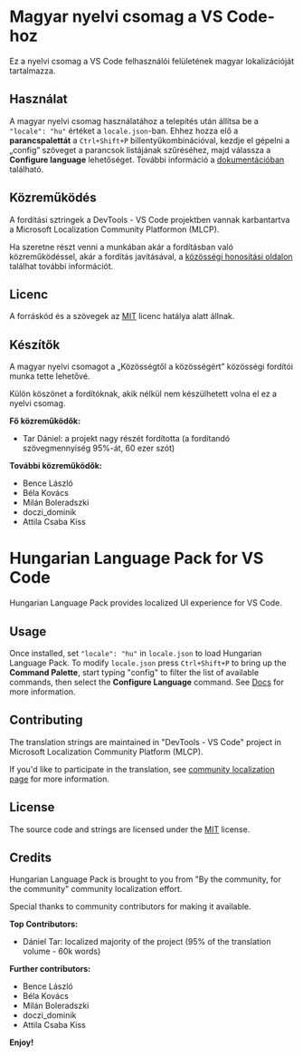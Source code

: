 #  Magyar nyelvi csomag a VS Code-hoz

Ez a nyelvi csomag a VS Code felhasználói felületének magyar lokalizációját tartalmazza.

## Használat
A magyar nyelvi csomag használatához a telepítés után állítsa be a `"locale": "hu"` értéket a `locale.json`-ban. Ehhez hozza elő a **parancspalettát** a `Ctrl+Shift+P` billentyűkombinációval, kezdje el gépelni a „config” szöveget a parancsok listájának szűréséhez, majd válassza a **Configure language** lehetőséget. További információ a [dokumentációban](https://go.microsoft.com/fwlink/?LinkId=761051) található.

## Közreműködés

A fordítási sztringek a DevTools - VS Code projektben vannak karbantartva a Microsoft Localization Community Platformon (MLCP). 

Ha szeretne részt venni a munkában akár a fordításban való közreműködéssel, akár a fordítás javításával, a [közösségi honosítási oldalon](https://aka.ms/vscodeloc) találhat további információt.

## Licenc
A forráskód és a szövegek az [MIT](https://github.com/Microsoft/vscode-loc/blob/master/LICENSE.md) licenc hatálya alatt állnak.

## Készítők
A magyar nyelvi csomagot a „Közösségtől a közösségért” közösségi fordítói munka tette lehetővé.

Külön köszönet a fordítóknak, akik nélkül nem készülhetett volna el ez a nyelvi csomag.

**Fő közreműködők:**

* Tar Dániel: a projekt nagy részét fordította (a fordítandó szövegmennyiség 95%-át, 60 ezer szót)

**További közreműködők:**

* Bence László
* Béla Kovács
* Milán Boleradszki
* doczi_dominik
* Attila Csaba Kiss

#  Hungarian Language Pack for VS Code

Hungarian Language Pack provides localized UI experience for VS Code.

## Usage
Once installed, set `"locale": "hu"` in `locale.json` to load Hungarian Language Pack. To modify `locale.json` press `Ctrl+Shift+P` to bring up the **Command Palette**, start typing "config" to filter the list of available commands, then select the **Configure Language** command. See [Docs](https://go.microsoft.com/fwlink/?LinkId=761051) for more information.

## Contributing
The translation strings are maintained in "DevTools - VS Code" project in Microsoft Localization Community Platform (MLCP).

If you'd like to participate in the translation, see [community localization page](https://aka.ms/vscodeloc) for more information.


## License
The source code and strings are licensed under the [MIT](https://github.com/Microsoft/vscode-loc/blob/master/LICENSE.md) license.

## Credits
Hungarian Language Pack is brought to you from  "By the community, for the community" community localization effort.

Special thanks to community contributors for making it available.

**Top Contributors:**

* Dániel Tar: localized majority of the project (95% of the translation volume - 60k words)

**Further contributors:**

* Bence László
* Béla Kovács
* Milán Boleradszki
* doczi_dominik
* Attila Csaba Kiss


**Enjoy!**
